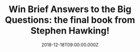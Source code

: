 ---
campaign-uuid: "c-ed775a9a-098a-430c-a880-1b85761ee394"
type: "Competition"
category: "Gifts"
date: "2018-12-18T09:00:00.000Z"
end-date: "2019-02-12T23:59:00.000Z"
disable-form: false
is_promoted: false
has_entry_page: true
title: "Win Brief Answers to the Big Questions: the final book from Stephen Hawking!"
competition-description: "<p>Stephen Hawking was a brilliant theoretical physicist\
  \ and is generally considered to have been one of the world's greatest thinkers.\
  \ He held the position of Lucasian Professor of Mathematics at the University of\
  \ Cambridge for thirty years and is the author of A Brief History of Time which\
  \ was an international bestseller.</p>\r\n<p>We have in our hands the final book\
  \ from Stephen Hawking to give away: Brief Answers to the Big Questions. If you\
  \ want to know more about this beautiful book from a brilliant mind, click below\
  \ for a chance to win.</p>"
hero-header: "Win Brief Answers to the Big Questions: the final book from Stephen\
  \ Hawking!"
terms-confirmation: "N/A"
banner-img: "https://assets.expresslyapp.com/asset-62d3a3f2-4647-461f-a7bc-5be6b69923a4.jpg"
logo-left-href: "http://club.expressly.io"
logo-left-image: "https://assets.expresslyapp.com/asset-4f2151f6-bec1-4ee1-b484-145351bb834a.jpg"
logo-left-title: "Expressly Club"
bg-image-hero: "https://assets.expresslyapp.com/asset-21206456-b552-47a1-b3f7-441b99695efa.jpg"
bg-image-first: "https://assets.expresslyapp.com/asset-731eb618-9e62-40af-b043-fd4657e4ee4d.jpg"
section1-content: "<p>The world-famous cosmologist and #1 bestselling author of A\
  \ Brief History of Time leaves us with his final thoughts on the universe's biggest\
  \ questions in this brilliant posthumous work.</p>\r\n<p>Throughout his extraordinary\
  \ career, Stephen Hawking expanded our understanding of the universe and unravelled\
  \ some of its greatest mysteries. But even as his theoretical work on black holes,\
  \ imaginary time and multiple histories took his mind to the furthest reaches of\
  \ space, Hawking always believed that science could also be used to fix the problems\
  \ on our planet.</p>\r\n<p>And now, as we face potentially catastrophic changes\
  \ here on Earth - from climate change to dwindling natural resources to the threat\
  \ of artificial super-intelligence - Stephen Hawking turns his attention to the\
  \ most urgent issues for humankind.</p>\r\nWide-ranging, intellectually stimulating,\
  \ passionately argued, and infused with his characteristic humour, Brief answers\
  \ to the Big Questions, the final book from one of the greatest minds in history,\
  \ is a personal view on the challenges we face as a human race, and where we, as\
  \ a planet, are heading next.</p>"
entry-title: "Win Brief Answers to the Big Questions: the final book from Stephen\
  \ Hawking!"
entry-content: "Enter the draw to win Brief Answers to the Big Questions: the final\
  \ book from Stephen Hawking by completing the form below before 23:59 on 18th of\
  \ February 2019."
has-winner: false
prize-description: "Brief Answers to the Big Questions: the final book from Stephen\
  \ Hawking."
special-conditions: "Multiple entries are allowed up to one every day."
country-restrictions:
- "GB"
---